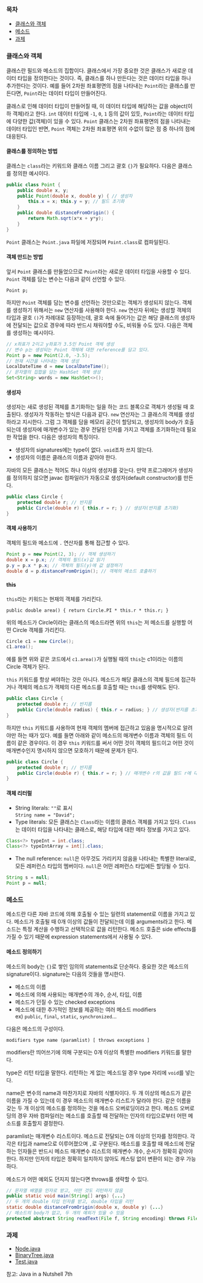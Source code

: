 ### 목차
- [클래스와 객체](#클래스와-객체)
- [메소드](#메소드)
- [과제](#과제)

### 클래스와 객체

클래스란 필드와 메소드의 집합이다.
클래스에서 가장 중요한 것은 클래스가 새로운 데이터 타입을 정의한다는 것이다.
즉, 클래스를 하나 만든다는 것은 데이터 타입을 하나 추가한다는 것이다.
예를 들어 2차원 좌표평면의 점을 나타내는 `Point`라는 클래스를 만든다면, `Point`라는 데이터 타입이 만들어진다.

클래스로 인해 데이터 타입이 만들어질 때, 이 데이터 타입에 해당하는 값을 object(이하 객체)라고 한다.
`int` 데이터 타입에 `-1`, `0`, `1` 등의 값이 있듯,
`Point`라는 데이터 타입에 다양한 값(객체)이 있을 수 있다.
`Point` 클래스는 2차원 좌표평면의 점을 나타내는 데이터 타입인 반면,
`Point` 객체는 2차원 좌표평면 위의 수없이 많은 점 중 하나의 점에 대응된다.

#### 클래스를 정의하는 방법
클래스는 `class`라는 키워드와 클래스 이름 그리고 괄호 `{}`가 필요하다. 다음은 클래스를 정의한 예시이다.
```java
public class Point {
    public double x, y;
    public Point(double x, double y) { // 생성자
        this.x = x; this.y = y; // 필드 초기화
    }
    public double distanceFromOrigin() {
        return Math.sqrt(x*x + y*y);
    }
}
```
`Point` 클래스는 `Point.java` 파일에 저장되며 `Point.class`로 컴파일된다.

#### 객체 만드는 방법
앞서 `Point` 클래스를 만들었으므로 `Point`라는 새로운 데이터 타입을 사용할 수 있다.
`Point` 객체를 담는 변수는 다음과 같이 선언할 수 있다.

`Point p;`

하지만 `Point` 객체를 담는 변수를 선언하는 것만으로는 객체가 생성되지 않는다. 객체를 생성하기 위해서는 `new` 연산자를 사용해야 한다.
`new` 연산자 뒤에는 생성할 객체의 타입과 괄호 `()`가 차례대로 등장하는데,
괄호 속에 들어가는 값은 해당 클래스의 생성자에 전달되는 값으로 경우에 따라 반드시 채워야할 수도, 비워둘 수도 있다.
다음은 객체를 생성하는 예시이다.
```java
// x좌표가 2이고 y좌표가 3.5인 Point 객체 생성
// 변수 p는 생성되는 Point 객체에 대한 reference를 담고 있다.
Point p = new Point(2.0, -3.5);
// 현재 시간을 나타내는 객체 생성
LocalDateTime d = new LocalDateTime();
// 문자열의 집합을 담는 HashSet 객체 생성
Set<String> words = new HashSet<>();
```

#### 생성자
생성자는 새로 생성된 객체를 초기화하는 일을 하는 코드 블록으로 객체가 생성될 때 호출된다.
생성자가 작동하는 방식은 다음과 같다. `new` 연산자는 그 클래스의 객체를 생성하라고 지시한다.
그럼 그 객체를 담을 메모리 공간이 할당되고, 생성자의 body가 호출되는데
생성자에 매개변수가 있는 경우 전달된 인자를 가지고 객체를 초기화하는데 필요한 작업을 한다.
다음은 생성자의 특징이다.

* 생성자의 signatures에는 type이 없다. `void`조차 쓰지 않는다.
* 생성자의 이름은 클래스의 이름과 같아야 한다.

자바의 모든 클래스는 적어도 하나 이상의 생성자를 갖는다. 만약 프로그래머가 생성자를 정의하지 않으면
javac 컴파일러가 자동으로 생성자(default constructor)를 만든다. 

```java
public class Circle {
    protected double r; // 반지름
    public Circle(double r) { this.r = r; } // 생성자(반지름 초기화)
}
```

#### 객체 사용하기 
객체의 필드와 메소드에 `.` 연산자를 통해 접근할 수 있다.

```java
Point p = new Point(2, 3); // 객체 생성하기
double x = p.x; // 객체의 필드(x)값 읽기
p.y = p.x * p.x; // 객체의 필드(y)에 값 설정하기
double d = p.distanceFromOrigin(); // 객체의 메소드 호출하기
```

#### this
`this`라는 키워드는 현재의 객체를 가리킨다.

`public double area() { return Circle.PI * this.r * this.r; }`

위의 메소드가 Circle이라는 클래스의 메소드라면 위의 `this`는
저 메소드를 실행할 어떤 Circle 객체를 가리킨다.

```java
Circle c1 = new Circle();
c1.area();
```

예를 들면 위와 같은 코드에서 `c1.area()`가 실행될 때의
`this`는 c1이라는 이름의 Circle 객체가 된다.

`this` 키워드를 항상 써야하는 것은 아니다.
메소드가 해당 클래스의 객체 필드에 접근하거나 객체의 메소드가
객체의 다른 메소드를 호출할 때는 `this`를 생략해도 된다.

```java
public class Circle {
    protected double r; // 반지름
    public Circle(double radius) { this.r = radius; } // 생성자(반지름 초기화)
}
```

하지만 `this` 키워드를 사용하여 현재 객체의 멤버에 접근하고 있음을
명시적으로 알려야만 하는 때가 있다. 예를 들면 아래와 같이
메소드의 매개변수 이름과 객체의 필드 이름이 같은 경우이다.
이 경우 `this` 키워드를 써서 어떤 것이 객체의 필드이고
어떤 것이 매개변수인지 명시하지 않으면 모호하기 때문에 문제가 된다.

```java
public class Circle {
    protected double r; // 반지름
    public Circle(double r) { this.r = r; } // 매개변수 r의 값을 필드 r에 대입
}
```

#### 객체 리터럴
* String literals: `""`로 표시
<br>`String name = "David";`
* Type literals: 모든 클래스는 `Class`라는 이름의 클래스 객체를 가지고 있다.
`Class`는 데이터 타입을 나타내는 클래스로, 해당 타입에 대한 메타 정보를 가지고 있다.
```java
Class<?> typeInt = int.class;
Class<?> typeIntArray = int[].class;
```
* The null reference:
`null`은 아무것도 가리키지 않음을 나타내는 특별한 literal로,
모든 레퍼런스 타입의 멤버이다. `null`은 어떤 레퍼런스 타입에든 할당될 수 있다.
```java
String s = null;
Point p = null;
```

### 메소드

메소드란 다른 자바 코드에 의해 호출될 수 있는 일련의 statement로 이름을 가지고 있다.
메소드가 호출될 때 0개 이상의 값들이 전달되는데 이를 arguments라고 한다.
메소드는 특정 계산을 수행하고 선택적으로 값을 리턴한다.
메소드 호출은 side effects를 가질 수 있기 때문에 expression statements에서 사용될 수 있다.

#### 메소드 정의하기
메소드의 body는 `{}`로 쌓인 임의의 statements로 단순하다.
중요한 것은 메소드의 signature이다. signature는 다음의 것들을 명시한다.
* 메소드의 이름
* 메소드에 의해 사용되는 매개변수의 개수, 순서, 타입, 이름
* 메소드가 던질 수 있는 checked exceptions
* 메소드에 대한 추가적인 정보를 제공하는 여러 메소드 modifiers
<br>ex) `public`, `final`, `static`, `synchronized`...

다음은 메소드의 구성이다.

`modifiers type name (paramlist) [ throws exceptions ]`

modifiers란 띄어쓰기에 의해 구분되는 0개 이상의 특별한 modifiers 키워드를 말한다.

type은 리턴 타입을 말한다. 리턴하는 게 없는 메소드일 경우 type 자리에 `void`를 넣는다.

name은 변수의 name과 마찬가지로 자바의 식별자이다. 두 개 이상의 메소드가
같은 이름을 가질 수 있는데 이 경우 메소드의 매개변수 리스트가 달라야 한다.
같은 이름을 갖는 두 개 이상의 메소드를 정의하는 것을 메소드 오버로딩이라고 한다.
메소드 오버로딩의 경우 자바 컴파일러는 메소드를 호출할 때 전달하는 인자의 타입으로부터
어떤 메소드를 호출할지 결정한다.

paramlist는 매개변수 리스트이다. 메소드로 전달되는 0개 이상의 인자를 정의한다.
각각은 타입과 name으로 이루어졌으며 `,`로 구분된다. 메소드를 호출할 때
메소드에 전달하는 인자들은 반드시 메소드 매개변수 리스트의 매개변수 개수, 순서가 정확히 같아야 한다.
하지만 인자의 타입은 정확히 일치하지 않아도 캐스팅 없이 변환이 되는 경우 가능하다.

메소드가 어떤 예외도 던지지 않는다면 throws를 생략할 수 있다.

```java
// 문자열 배열을 인자로 받고, 어떤 것도 리턴하지 않음
public static void main(String[] args) {...}
// 두 개의 double 타입 인자를 받고, double 타입을 리턴
static double distanceFromOrigin(double x, double y) {...}
// 메소드의 body가 없고, 두 개의 예외가 있을 수 있음
protected abstract String readText(File f, String encoding) throws FileNotFoundException, UnsupportedEncodingException;
```

### 과제

- [Node.java](../src/main/java/liveStudy/binaryTree/Node.java)
- [BinaryTree.java](../src/main/java/liveStudy/binaryTree/BinaryTree.java)
- [Test.java](../src/main/java/liveStudy/binaryTree/Test.java)

참고: Java in a Nutshell 7th